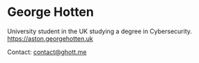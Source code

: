 # George Hotten
University student in the UK studying a degree in Cybersecurity.
https://aston.georgehotten.uk

Contact: contact@ghott.me
